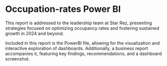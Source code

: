 # Occupation-rates Power BI

This report is addressed to the leadership team at Star Rez, presenting strategies focused on optimizing occupancy rates and fostering sustained growth in 2024 and beyond.

Included in this report is the PowerBI file, allowing for the visualization and interactive exploration of dashboards. Additionally, a business report accompanies it, featuring key findings, recommendations, and a dashboard screenshot.
